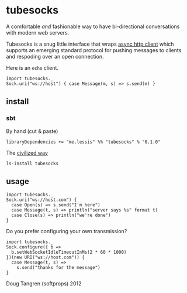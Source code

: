 # tubesocks

A comfortable _and_ fashionable way to have bi-directional conversations with modern web servers.

Tubesocks is a snug little interface that wraps [async http client][ahc] which supports an emerging standard protocol for pushing 
messages to clients and respoding over an open connection.

Here is an `echo` client.

    import tubesocks._
    Sock.uri("ws://host") { case Message(m, s) => s.send(m) }

## install

### sbt

By hand (cut & paste)

    libraryDependencies += "me.lessis" %% "tubesocks" % "0.1.0"

The [civilized way](https://github.com/softprops/ls#readme)

    ls-install tubesocks

## usage

    import tubesocks._
    Sock.uri("ws://host.com") {
      case Open(s) => s.send("I'm here")
      case Message(t, s) => println("server says %s" format t)
      case Close(s) => println("we're done")
    }
    
Do you prefer configuring your own transmission?

    import tubesocks._
    Sock.configure({ b =>
      b.setWebSocketIdleTimeoutInMs(2 * 60 * 1000)
    })(new URI("ws://host.com")) {
      case Message(t, s) =>
        s.send("thanks for the message")
    }

Doug Tangren (softprops) 2012

[ahc]: https://github.com/sonatype/async-http-client
